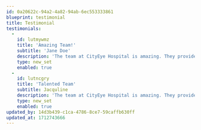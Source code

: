 ```yaml
---
id: 0a20622c-94a2-4a82-94ab-6ec553333861
blueprint: testimonial
title: Testimonial
testimonials:
  -
    id: lutmywmz
    title: 'Amazing Team!'
    subtitle: 'Jane Doe'
    description: 'The team at CityEye Hospital is amazing. They provided excellent care and support  throughout my treatment.'
    type: new_set
    enabled: true
  -
    id: lutncgry
    title: 'Talented Team'
    subtitle: Jacquline
    description: 'The team at CityEye Hospital is amazing. They provided excellent care and support  throughout my treatment.'
    type: new_set
    enabled: true
updated_by: 14d3b439-c1ca-4786-8ce7-59caffb630ff
updated_at: 1712743666
---
```

